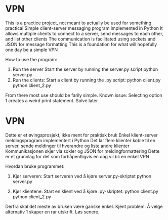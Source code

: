 # VPN
This is a practice project, not meant to actually be used for something practical
Simple client-server messaging program implemented in Python
It allows multiple clients to connect to a server, send messages to each other, and list other clients
The communication is facilitated using sockets and JSON for message formatting
This is a foundation for what will hopefully one day be a simple VPN

How to use the program:

1. Run the server
    Start the server by running the server.py script
    python server.py
2. Run the clients:
    Start a client by running the .py script:
    python client.py
    python client_2.py
    
From there most use should be farily simple.
Known issue: Selecting option 1 creates a weird print statement. Solve later

# VPN
Dette er et øvingsprosjekt, ikke ment for praktisk bruk
Enkel klient-server meldingsprogram implementert i Python
Det lar flere klienter koble til en server, sende meldinger til hverandre og liste andre klienter
Kommunikasjonen skjer via sokler og JSON for meldingformattering
Dette er et grunnlag for det som forhåpentligvis en dag vil bli en enkel VPN

Hvordan bruke programmet:

1. Kjør serveren:
    Start serveren ved å kjøre server.py-skriptet
    python server.py

2. Kjør klientene:
    Start en klient ved å kjøre .py-skriptet:
    python client.py
    python client_2.py

Derfra skal det meste av bruken være ganske enkel.
Kjent problem: Å velge alternativ 1 skaper en rar utskrift. Løs senere.